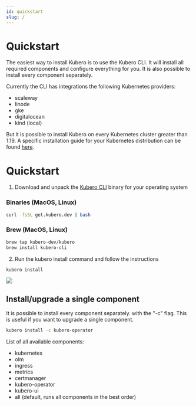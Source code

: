 ```yaml
---
id: quickstart
slug: /
---
```


# Quickstart

The easiest way to install Kubero is to use the Kubero CLI. It will install all required components and configure everything for you. It is also possible to install every component separately.

Currently the CLI has integrations the following Kubernetes providers:
- scaleway
- linode
- gke
- digitalocean
- kind (local)

But it is possible to install Kubero on every Kubernetes cluster greater than 1.19. A specific installation guide for your Kubernetes distribution can be found [here](/Installation).

# Quickstart
1) Download and unpack the <a href="https://github.com/kubero-dev/kubero-cli/releases/latest">Kubero CLI</a> binary for your operating system


### Binaries (MacOS, Linux)
```bash
curl -fsSL get.kubero.dev | bash
```

### Brew (MacOS, Linux)
```bash
brew tap kubero-dev/kubero
brew install kubero-cli
```

2) Run the kubero install command and follow the instructions

```bash
kubero install
```

<img src="assets/img/quickstart_console.png" />

## Install/upgrade a single component

It is possible to install every component separately. with the "-c" flag. This is useful if you want to upgrade a single component.
```bash
kubero install -c kubero-operator
```

List of all available components:

- kubernetes
- olm
- ingress
- metrics
- certmanager
- kubero-operator
- kubero-ui
- all (default, runs all components in the best order)
